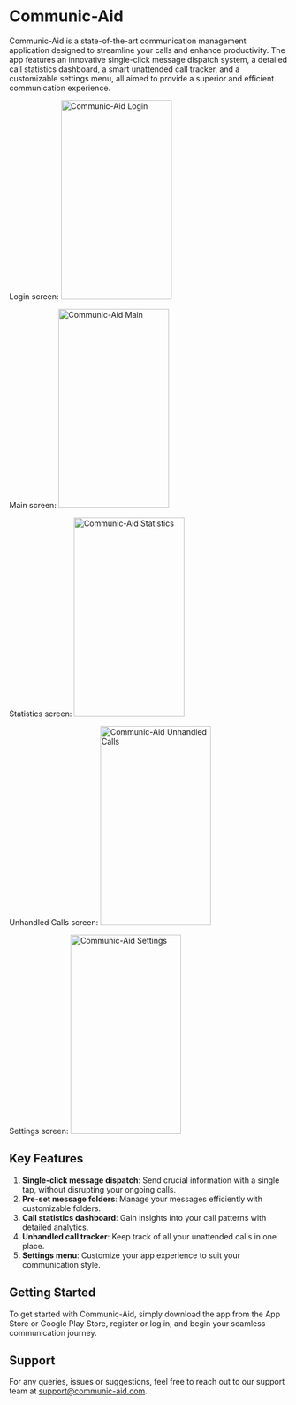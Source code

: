 # Communic-Aid

Communic-Aid is a state-of-the-art communication management application designed to streamline your calls and enhance productivity. The app features an innovative single-click message dispatch system, a detailed call statistics dashboard, a smart unattended call tracker, and a customizable settings menu, all aimed to provide a superior and efficient communication experience.

Login screen:
<img src="https://read-mes.s3.amazonaws.com/CommunicAid/login.jpg" alt="Communic-Aid Login" width="200" height="360">

Main screen:
<img src="https://read-mes.s3.amazonaws.com/CommunicAid/main.jpg" alt="Communic-Aid Main" width="200" height="360">

Statistics screen:
<img src="https://read-mes.s3.amazonaws.com/CommunicAid/statistics.jpg" alt="Communic-Aid Statistics" width="200" height="360">

Unhandled Calls screen:
<img src="https://read-mes.s3.amazonaws.com/CommunicAid/unhandled_calls.jpg" alt="Communic-Aid Unhandled Calls" width="200" height="360">

Settings screen:
<img src="https://read-mes.s3.amazonaws.com/CommunicAid/settings.jpg" alt="Communic-Aid Settings" width="200" height="360">

## Key Features
1. **Single-click message dispatch**: Send crucial information with a single tap, without disrupting your ongoing calls.
2. **Pre-set message folders**: Manage your messages efficiently with customizable folders.
3. **Call statistics dashboard**: Gain insights into your call patterns with detailed analytics.
4. **Unhandled call tracker**: Keep track of all your unattended calls in one place.
5. **Settings menu**: Customize your app experience to suit your communication style.

## Getting Started
To get started with Communic-Aid, simply download the app from the App Store or Google Play Store, register or log in, and begin your seamless communication journey.

## Support
For any queries, issues or suggestions, feel free to reach out to our support team at [support@communic-aid.com](mailto:support@communic-aid.com).
